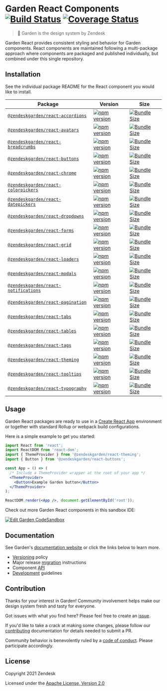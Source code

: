 # Garden React Components [![Build Status][build status badge]][build status link] [![Coverage Status][coverage status badge]][coverage status link]<!-- markdownlint-disable -->

<!-- markdownlint-enable -->

[build status badge]: https://flat.badgen.net/circleci/github/zendeskgarden/react-components/main?label=build
[build status link]: https://circleci.com/gh/zendeskgarden/react-components/tree/main
[coverage status badge]: https://flat.badgen.net/coveralls/c/github/zendeskgarden/react-components/main
[coverage status link]: https://coveralls.io/github/zendeskgarden/react-components

> :seedling: Garden is the design system by Zendesk

Garden React provides consistent styling and behavior for Garden components.
React components are maintained following a multi-package approach where
components are packaged and published individually, but combined under this
single repository.

## Installation

See the individual package README for the React component you would like
to install.

| Package                                                        | Version                                                             | Size                                                                 |
| -------------------------------------------------------------- | ------------------------------------------------------------------- | -------------------------------------------------------------------- |
| [`@zendeskgarden/react-accordions`](packages/accordions)       | [![npm version][accordions npm version]][accordions npm link]       | [![Bundle Size][accordions size bundle]][accordions size link]       |
| [`@zendeskgarden/react-avatars`](packages/avatars)             | [![npm version][avatars npm version]][avatars npm link]             | [![Bundle Size][avatars size bundle]][avatars size link]             |
| [`@zendeskgarden/react-breadcrumbs`](packages/breadcrumbs)     | [![npm version][breadcrumbs npm version]][breadcrumbs npm link]     | [![Bundle Size][breadcrumbs size bundle]][breadcrumbs size link]     |
| [`@zendeskgarden/react-buttons`](packages/buttons)             | [![npm version][buttons npm version]][buttons npm link]             | [![Bundle Size][buttons size bundle]][buttons size link]             |
| [`@zendeskgarden/react-chrome`](packages/chrome)               | [![npm version][chrome npm version]][chrome npm link]               | [![Bundle Size][chrome size bundle]][chrome size link]               |
| [`@zendeskgarden/react-colorpickers`](packages/colorpickers)   | [![npm version][colorpickers npm version]][colorpickers npm link]   | [![Bundle Size][colorpickers size bundle]][colorpickers size link]   |
| [`@zendeskgarden/react-datepickers`](packages/datepickers)     | [![npm version][datepickers npm version]][datepickers npm link]     | [![Bundle Size][datepickers size bundle]][datepickers size link]     |
| [`@zendeskgarden/react-dropdowns`](packages/dropdowns)         | [![npm version][dropdowns npm version]][dropdowns npm link]         | [![Bundle Size][dropdowns size bundle]][dropdowns size link]         |
| [`@zendeskgarden/react-forms`](packages/forms)                 | [![npm version][forms npm version]][forms npm link]                 | [![Bundle Size][forms size bundle]][forms size link]                 |
| [`@zendeskgarden/react-grid`](packages/grid)                   | [![npm version][grid npm version]][grid npm link]                   | [![Bundle Size][grid size bundle]][grid size link]                   |
| [`@zendeskgarden/react-loaders`](packages/loaders)             | [![npm version][loaders npm version]][loaders npm link]             | [![Bundle Size][loaders size bundle]][loaders size link]             |
| [`@zendeskgarden/react-modals`](packages/modals)               | [![npm version][modals npm version]][modals npm link]               | [![Bundle Size][modals size bundle]][modals size link]               |
| [`@zendeskgarden/react-notifications`](packages/notifications) | [![npm version][notifications npm version]][notifications npm link] | [![Bundle Size][notifications size bundle]][notifications size link] |
| [`@zendeskgarden/react-pagination`](packages/pagination)       | [![npm version][pagination npm version]][pagination npm link]       | [![Bundle Size][pagination size bundle]][pagination size link]       |
| [`@zendeskgarden/react-tabs`](packages/tabs)                   | [![npm version][tabs npm version]][tabs npm link]                   | [![Bundle Size][tabs size bundle]][tabs size link]                   |
| [`@zendeskgarden/react-tables`](packages/tables)               | [![npm version][tables npm version]][tables npm link]               | [![Bundle Size][tables size bundle]][tables size link]               |
| [`@zendeskgarden/react-tags`](packages/tags)                   | [![npm version][tags npm version]][tags npm link]                   | [![Bundle Size][tags size bundle]][tags size link]                   |
| [`@zendeskgarden/react-theming`](packages/theming)             | [![npm version][theming npm version]][theming npm link]             | [![Bundle Size][theming size bundle]][theming size link]             |
| [`@zendeskgarden/react-tooltips`](packages/tooltips)           | [![npm version][tooltips npm version]][tooltips npm link]           | [![Bundle Size][tooltips size bundle]][tooltips size link]           |
| [`@zendeskgarden/react-typography`](packages/typography)       | [![npm version][typography npm version]][typography npm link]       | [![Bundle Size][typography size bundle]][typography size link]       |

[accordions npm version]: https://flat.badgen.net/npm/v/@zendeskgarden/react-accordions
[accordions npm link]: https://www.npmjs.com/package/@zendeskgarden/react-accordions
[accordions size bundle]: https://flat.badgen.net/bundlephobia/minzip/@zendeskgarden/react-accordions
[accordions size link]: https://bundlephobia.com/result?p=@zendeskgarden/react-accordions
[avatars npm version]: https://flat.badgen.net/npm/v/@zendeskgarden/react-avatars
[avatars npm link]: https://www.npmjs.com/package/@zendeskgarden/react-avatars
[avatars size bundle]: https://flat.badgen.net/bundlephobia/minzip/@zendeskgarden/react-avatars
[avatars size link]: https://bundlephobia.com/result?p=@zendeskgarden/react-avatars
[breadcrumbs npm version]: https://flat.badgen.net/npm/v/@zendeskgarden/react-breadcrumbs
[breadcrumbs npm link]: https://www.npmjs.com/package/@zendeskgarden/react-breadcrumbs
[breadcrumbs size bundle]: https://flat.badgen.net/bundlephobia/minzip/@zendeskgarden/react-breadcrumbs
[breadcrumbs size link]: https://bundlephobia.com/result?p=@zendeskgarden/react-breadcrumbs
[buttons npm version]: https://flat.badgen.net/npm/v/@zendeskgarden/react-buttons
[buttons npm link]: https://www.npmjs.com/package/@zendeskgarden/react-buttons
[buttons size bundle]: https://flat.badgen.net/bundlephobia/minzip/@zendeskgarden/react-buttons
[buttons size link]: https://bundlephobia.com/result?p=@zendeskgarden/react-buttons
[chrome npm version]: https://flat.badgen.net/npm/v/@zendeskgarden/react-chrome
[chrome npm link]: https://www.npmjs.com/package/@zendeskgarden/react-chrome
[chrome size bundle]: https://flat.badgen.net/bundlephobia/minzip/@zendeskgarden/react-chrome
[chrome size link]: https://bundlephobia.com/result?p=@zendeskgarden/react-chrome
[colorpickers npm version]: https://flat.badgen.net/npm/v/@zendeskgarden/react-colorpickers
[colorpickers npm link]: https://www.npmjs.com/package/@zendeskgarden/react-colorpickers
[colorpickers size bundle]: https://flat.badgen.net/bundlephobia/minzip/@zendeskgarden/react-colorpickers
[colorpickers size link]: https://bundlephobia.com/result?p=@zendeskgarden/react-colorpickers
[datepickers npm version]: https://flat.badgen.net/npm/v/@zendeskgarden/react-datepickers
[datepickers npm link]: https://www.npmjs.com/package/@zendeskgarden/react-datepickers
[datepickers size bundle]: https://flat.badgen.net/bundlephobia/minzip/@zendeskgarden/react-datepickers
[datepickers size link]: https://bundlephobia.com/result?p=@zendeskgarden/react-datepickers
[dropdowns npm version]: https://flat.badgen.net/npm/v/@zendeskgarden/react-dropdowns
[dropdowns npm link]: https://www.npmjs.com/package/@zendeskgarden/react-dropdowns
[dropdowns size bundle]: https://flat.badgen.net/bundlephobia/minzip/@zendeskgarden/react-dropdowns
[dropdowns size link]: https://bundlephobia.com/result?p=@zendeskgarden/react-dropdowns
[forms npm version]: https://flat.badgen.net/npm/v/@zendeskgarden/react-forms
[forms npm link]: https://www.npmjs.com/package/@zendeskgarden/react-forms
[forms size bundle]: https://flat.badgen.net/bundlephobia/minzip/@zendeskgarden/react-forms
[forms size link]: https://bundlephobia.com/result?p=@zendeskgarden/react-forms
[grid npm version]: https://flat.badgen.net/npm/v/@zendeskgarden/react-grid
[grid npm link]: https://www.npmjs.com/package/@zendeskgarden/react-grid
[grid size bundle]: https://flat.badgen.net/bundlephobia/minzip/@zendeskgarden/react-grid
[grid size link]: https://bundlephobia.com/result?p=@zendeskgarden/react-grid
[loaders npm version]: https://flat.badgen.net/npm/v/@zendeskgarden/react-loaders
[loaders npm link]: https://www.npmjs.com/package/@zendeskgarden/react-loaders
[loaders size bundle]: https://flat.badgen.net/bundlephobia/minzip/@zendeskgarden/react-loaders
[loaders size link]: https://bundlephobia.com/result?p=@zendeskgarden/react-loaders
[modals npm version]: https://flat.badgen.net/npm/v/@zendeskgarden/react-modals
[modals npm link]: https://www.npmjs.com/package/@zendeskgarden/react-modals
[modals size bundle]: https://flat.badgen.net/bundlephobia/minzip/@zendeskgarden/react-modals
[modals size link]: https://bundlephobia.com/result?p=@zendeskgarden/react-modals
[notifications npm version]: https://flat.badgen.net/npm/v/@zendeskgarden/react-notifications
[notifications npm link]: https://www.npmjs.com/package/@zendeskgarden/react-notifications
[notifications size bundle]: https://flat.badgen.net/bundlephobia/minzip/@zendeskgarden/react-notifications
[notifications size link]: https://bundlephobia.com/result?p=@zendeskgarden/react-notifications
[pagination npm version]: https://flat.badgen.net/npm/v/@zendeskgarden/react-pagination
[pagination npm link]: https://www.npmjs.com/package/@zendeskgarden/react-pagination
[pagination size bundle]: https://flat.badgen.net/bundlephobia/minzip/@zendeskgarden/react-pagination
[pagination size link]: https://bundlephobia.com/result?p=@zendeskgarden/react-pagination
[tabs npm version]: https://flat.badgen.net/npm/v/@zendeskgarden/react-tabs
[tabs npm link]: https://www.npmjs.com/package/@zendeskgarden/react-tabs
[tabs size bundle]: https://flat.badgen.net/bundlephobia/minzip/@zendeskgarden/react-tabs
[tabs size link]: https://bundlephobia.com/result?p=@zendeskgarden/react-tabs
[tables npm version]: https://flat.badgen.net/npm/v/@zendeskgarden/react-tables
[tables npm link]: https://www.npmjs.com/package/@zendeskgarden/react-tables
[tables size bundle]: https://flat.badgen.net/bundlephobia/minzip/@zendeskgarden/react-tables
[tables size link]: https://bundlephobia.com/result?p=@zendeskgarden/react-tables
[tags npm version]: https://flat.badgen.net/npm/v/@zendeskgarden/react-tags
[tags npm link]: https://www.npmjs.com/package/@zendeskgarden/react-tags
[tags size bundle]: https://flat.badgen.net/bundlephobia/minzip/@zendeskgarden/react-tags
[tags size link]: https://bundlephobia.com/result?p=@zendeskgarden/react-tags
[theming npm version]: https://flat.badgen.net/npm/v/@zendeskgarden/react-theming
[theming npm link]: https://www.npmjs.com/package/@zendeskgarden/react-theming
[theming size bundle]: https://flat.badgen.net/bundlephobia/minzip/@zendeskgarden/react-theming
[theming size link]: https://bundlephobia.com/result?p=@zendeskgarden/react-theming
[tooltips npm version]: https://flat.badgen.net/npm/v/@zendeskgarden/react-tooltips
[tooltips npm link]: https://www.npmjs.com/package/@zendeskgarden/react-tooltips
[tooltips size bundle]: https://flat.badgen.net/bundlephobia/minzip/@zendeskgarden/react-tooltips
[tooltips size link]: https://bundlephobia.com/result?p=@zendeskgarden/react-tooltips
[typography npm version]: https://flat.badgen.net/npm/v/@zendeskgarden/react-typography
[typography npm link]: https://www.npmjs.com/package/@zendeskgarden/react-typography
[typography size bundle]: https://flat.badgen.net/bundlephobia/minzip/@zendeskgarden/react-typography
[typography size link]: https://bundlephobia.com/result?p=@zendeskgarden/react-typography

## Usage

Garden React packages are ready to use in a
[Create React App](https://create-react-app.dev/) environment or together
with standard Rollup or webpack build configurations.

Here is a simple example to get you started:

```jsx
import React from 'react';
import ReactDOM from 'react-dom';
import { ThemeProvider } from '@zendeskgarden/react-theming';
import { Button } from '@zendeskgarden/react-buttons';

const App = () => (
  /* Include a ThemeProvider wrapper at the root of your app */
  <ThemeProvider>
    <Button>Example Garden button</Button>
  </ThemeProvider>
);

ReactDOM.render(<App />, document.getElementById('root'));
```

Check out more Garden React components in this sandbox IDE:

[![Edit Garden CodeSandbox](https://codesandbox.io/static/img/play-codesandbox.svg)](https://codesandbox.io/s/github/zendeskgarden/react-components/tree/main/examples/codesandbox)

## Documentation

See Garden's [documentation website](https://garden.zendesk.com/) or click
the links below to learn more.

- [Versioning](docs/versioning.md) policy
- Major release [migration](docs/migration.md) instructions
- Component [API](docs/api.md)
- [Development](docs/development.md) guidelines

## Contribution

Thanks for your interest in Garden! Community involvement helps make our
design system fresh and tasty for everyone.

Got issues with what you find here? Please feel free to create an
[issue](https://github.com/zendeskgarden/react-components/issues/new).

If you'd like to take a crack at making some changes, please follow our
[contributing](.github/CONTRIBUTING.md) documentation for details
needed to submit a PR.

Community behavior is benevolently ruled by a [code of
conduct](.github/CODE_OF_CONDUCT.md). Please participate accordingly.

## License

Copyright 2021 Zendesk

Licensed under the [Apache License, Version 2.0](LICENSE.md)
